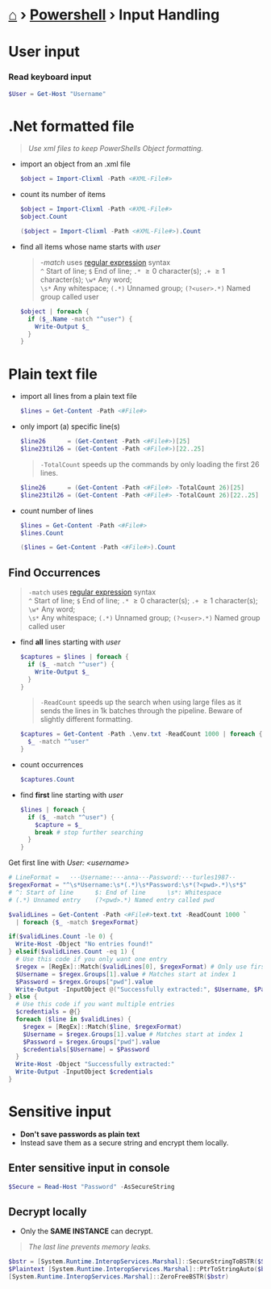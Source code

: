 # [⌂](../README.md) › [Powershell](../README.md#powershell) › Input Handling

# User input

### Read keyboard input
```powershell
$User = Get-Host "Username"
```

# .Net formatted file

> _Use xml files to keep PowerShells Object formatting._

- import an object from an .xml file

  ```powershell
  $object = Import-Clixml -Path <#XML-File#>
  ```

- count its number of items

  ```powershell
  $object = Import-Clixml -Path <#XML-File#>
  $object.Count
  ```

  ```powershell
  ($object = Import-Clixml -Path <#XML-File#>).Count
  ```

- find all items whose name starts with _user_

  > _-match_ uses [regular expression](../languages/regex.md) syntax  
  > `^` Start of line;  `$` End of line;  `.*` $\geq 0$ character(s);  `.+` $\geq 1$ character(s);  `\w*` Any word;  
  > `\s*` Any whitespace;  `(.*)` Unnamed group;     `(?<user>.*)` Named group called user

  ```powershell
  $object | foreach {
    if ($_.Name -match "^user") {
      Write-Output $_
    }
  }
  ```


# Plain text file

- import all lines from a plain text file

  ```powershell
  $lines = Get-Content -Path <#File#>
  ```

- only import (a) specific line(s)

  ```powershell
  $line26      = (Get-Content -Path <#File#>)[25]
  $line23til26 = (Get-Content -Path <#File#>)[22..25]
  ```

  > `-TotalCount` speeds up the commands by only loading the first 26 lines.

  ```powershell
  $line26      = (Get-Content -Path <#File#> -TotalCount 26)[25]
  $line23til26 = (Get-Content -Path <#File#> -TotalCount 26)[22..25]
  ```

- count number of lines

  ```powershell
  $lines = Get-Content -Path <#File#>
  $lines.Count
  ```

  ```powershell
  ($lines = Get-Content -Path <#File#>).Count
  ```

## Find Occurrences

> `-match` uses [regular expression](../languages/regex.md) syntax  
> `^` Start of line;  `$` End of line;  `.*` $\geq 0$ character(s);  `.+` $\geq 1$ character(s);  `\w*` Any word;  
> `\s*` Any whitespace;  `(.*)` Unnamed group;     `(?<user>.*)` Named group called user

- find **all** lines starting with _user_

  ```powershell
  $captures = $lines | foreach {
    if ($_ -match "^user") {
      Write-Output $_
    }
  }
  ```

  > `-ReadCount` speeds up the search when using large files as it sends the lines in 1k batches through the pipeline. Beware of slightly different formatting.

  ```powershell
  $captures = Get-Content -Path .\env.txt -ReadCount 1000 | foreach {
    $_ -match "^user"
  }
  ```


- count occurrences

  ```powershell
  $captures.Count
  ```

- find **first** line starting with _user_ 

  ```powershell
  $lines | foreach {
    if ($_ -match "^user") {
      $capture = $_
      break # stop further searching
    }
  }
  ```


Get first line with <i>User: \<username\> </i>

```powershell
# LineFormat =   ···Username:···anna···Password:···turles1987·· 
$regexFormat = "^\s*Username:\s*(.*)\s*Password:\s*(?<pwd>.*)\s*$"
# ^: Start of line      $: End of line      \s*: Whitespace
# (.*) Unnamed entry    (?<pwd>.*) Named entry called pwd

$validLines = Get-Content -Path <#File#>text.txt -ReadCount 1000 `
  | foreach {$_ -match $regexFormat}

if($validLines.Count -le 0) {
  Write-Host -Object "No entries found!"
} elseif($validLines.Count -eq 1) {
  # Use this code if you only want one entry
  $regex = [RegEx]::Match($validLines[0], $regexFormat) # Only use first entry
  $Username = $regex.Groups[1].value # Matches start at index 1
  $Password = $regex.Groups["pwd"].value
  Write-Output -InputObject @("Successfully extracted:", $Username, $Password)
} else {
  # Use this code if you want multiple entries
  $credentials = @{}
  foreach ($line in $validLines) {
    $regex = [RegEx]::Match($line, $regexFormat)
    $Username = $regex.Groups[1].value # Matches start at index 1
    $Password = $regex.Groups["pwd"].value
    $credentials[$Username] = $Password
  }
  Write-Host -Object "Successfully extracted:"
  Write-Output -InputObject $credentials
}
```


# Sensitive input

- <b> Don't save passwords as plain text </b>
- Instead save them as a secure string and encrypt them locally.

## Enter sensitive input in console

```powershell
$Secure = Read-Host "Password" -AsSecureString
```

## Decrypt locally

- Only the <b>SAME INSTANCE</b> can decrypt. 

> _The last line prevents memory leaks._

```powershell
$bstr = [System.Runtime.InteropServices.Marshal]::SecureStringToBSTR($Secure)
$Plaintext [System.Runtime.InteropServices.Marshal]::PtrToStringAuto($bstr)
[System.Runtime.InteropServices.Marshal]::ZeroFreeBSTR($bstr)
```